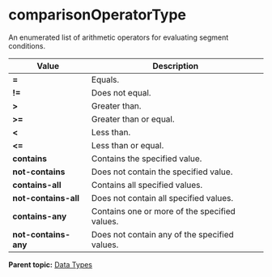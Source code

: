 # comparisonOperatorType

An enumerated list of arithmetic operators for evaluating segment conditions.

|Value|Description|
|-----|-----------|
|**=** |Equals.|
|**!=** |Does not equal.|
|**\>** |Greater than.|
|**\>=** |Greater than or equal.|
|**<** |Less than.|
|**<=** |Less than or equal.|
|**contains** |Contains the specified value.|
|**not-contains** |Does not contain the specified value.|
|**contains-all** |Contains all specified values.|
|**not-contains-all** |Does not contain all specified values.|
|**contains-any** |Contains one or more of the specified values.|
|**not-contains-any** |Does not contain any of the specified values.|

**Parent topic:** [Data Types](../data_types/c_data_types.md)

